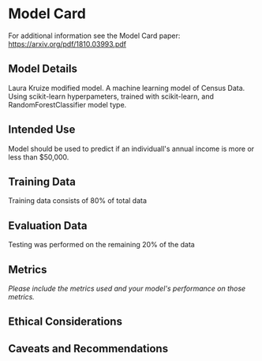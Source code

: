 # Model Card

For additional information see the Model Card paper: https://arxiv.org/pdf/1810.03993.pdf

## Model Details
Laura Kruize modified model. A machine learning model of Census Data. Using scikit-learn hyperpameters, trained with scikit-learn, and RandomForestClassifier model type.

## Intended Use
Model should be used to predict if an individuall's annual income is more or less than $50,000.

## Training Data
Training data consists of 80% of total data

## Evaluation Data
Testing was performed on the remaining 20% of the data
## Metrics
_Please include the metrics used and your model's performance on those metrics._

## Ethical Considerations

## Caveats and Recommendations
